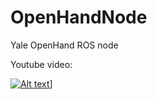 # OpenHandNode
Yale OpenHand ROS node

Youtube video:

[![Alt text](https://img.youtube.com/vi/rFynmiRN2RY/0.jpg)](https://www.youtube.com/watch?v=rFynmiRN2RY)]
